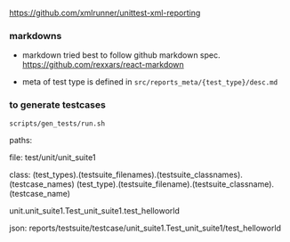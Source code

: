 https://github.com/xmlrunner/unittest-xml-reporting


### markdowns
- markdown tried best to follow github markdown spec.
https://github.com/rexxars/react-markdown

- meta of test type is defined in `src/reports_meta/{test_type}/desc.md`

### to generate testcases

`scripts/gen_tests/run.sh`

paths:

file:
  test/unit/unit_suite1

class:
  (test_types).(testsuite_filenames).(testsuite_classnames).(testcase_names)
  (test_type).(testsuite_filename).(testsuite_classname).(testcase_name)

  unit.unit_suite1.Test_unit_suite1.test_helloworld

json:
  reports/testsuite/testcase/unit_suite1.Test_unit_suite1/test_helloworld
